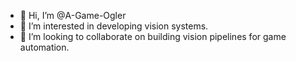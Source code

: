 - 👋 Hi, I’m @A-Game-Ogler
- 👀 I’m interested in developing vision systems.
- 💞️ I’m looking to collaborate on building vision pipelines for game automation.

<!---
A-Game-Ogler/A-Game-Ogler is a ✨ special ✨ repository because its `README.md` (this file) appears on your GitHub profile.
You can click the Preview link to take a look at your changes.
--->

